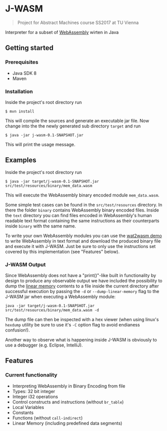 # J-WASM

> Project for Abstract Machines course SS2017 at TU Vienna

Interpreter for a subset of [WebAssembly](http://webassembly.org) wirten in Java

## Getting started

### Prerequisites

* Java SDK 8
* Maven

### Installation

Inside the project's root directory run

```
$ mvn install
```

This will compile the sources and generate an executable jar file.
Now change into the the newly generated sub directory `target` and run

```
$ java -jar j-wasm-0.1-SNAPSHOT.jar
```

This will print the usage message.

## Examples

Inside the project's root directory run

```
$ java -jar target/j-wasm-0.1-SNAPSHOT.jar src/test/resources/binary/mem_data.wasm
```
This will execute the WebAssembly binary encoded module `mem_data.wasm`.

Some simple test cases can be found in the `src/test/resources` directory. In there the folder `binary` contains WebAssembly binary encoded files. Inside the `text` directory you can find files encoded in WebAssembly's human readable text format containing the same instructions as their counterparts inside `binary` with the same name.

To write your own WebAssembly modules you can use the [wat2wasm demo](https://cdn.rawgit.com/WebAssembly/wabt/aae5a4b7/demo/wat2wasm/) to write WebAssembly in text format and download the produced binary file and execute it with J-WASM. Just be sure to only use the instructions set covered by this implementation (see "Features" below).

### J-WASM Output

Since WebAssembly does not have a "print()"-like built in functionality by design to produce any observable output we have included the possibility to dump the [linear memory](http://webassembly.org/docs/semantics/#linear-memory) contents to a file inside the current directory after successful execution by passing the `-d` or `--dump-linear-memory` flag to the J-WASM jar when executing a WebAssembly module: 
```
java -jar target/j-wasm-0.1-SNAPSHOT.jar src/test/resources/binary/mem_data.wasm -d
```

The dump file can then be inspected with a hex viewer (when using linux's `hexdump` utility be sure to use it's `-C` option flag to avoid endianess confusion!).

Another way to observe what is happening inside J-WASM is obviously to use a debugger (e.g. Eclipse, IntelliJ).

## Features

### Current functionality

* Interpreting WebAssembly in Binary Encoding from file
* Types: 32 bit integer
* Integer i32 operations
* Control constructs and instructions (without `br_table`)
* Local Variables
* Constants
* Functions (without `call-indirect`)
* Linear Memory (including predefined data segments)
